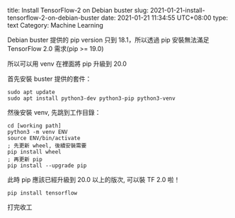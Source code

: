 title: Install TensorFlow-2 on Debian buster
slug: 2021-01-21-install-tensorflow-2-on-debian-buster
date: 2021-01-21 11:34:55 UTC+08:00
type: text
Category: Machine Learning


Debian buster 提供的 pip version 只到 18.1，所以透過 pip 安裝無法滿足
TensorFlow 2.0 需求(pip >= 19.0)

所以可以用 venv 在裡面將 pip 升級到 20.0

首先安裝 buster 提供的套件：

	sudo apt update
	sudo apt install python3-dev python3-pip python3-venv

然後安裝 venv, 先跳到工作目錄：

	cd [working path]
	python3 -m venv ENV
	source ENV/bin/activate
	; 先更新 wheel, 後續安裝需要
	pip install wheel
	; 再更新 pip
	pip install --upgrade pip

此時 pip 應該已經升級到 20.0 以上的版次, 可以裝 TF 2.0 啦！

	pip install tensorflow

打完收工
